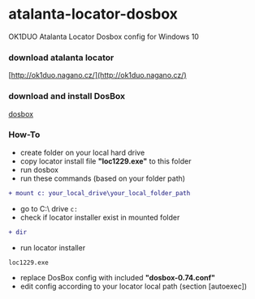 # atalanta-locator-dosbox
OK1DUO Atalanta Locator Dosbox config for Windows 10

### download atalanta locator
[http://ok1duo.nagano.cz/](http://ok1duo.nagano.cz/)

### download and install DosBox
[dosbox](http://www.dosbox.com/download.php?main=1)

### How-To
- create folder on your local hard drive
- copy locator install file **"loc1229.exe"** to this folder
- run dosbox
- run these commands (based on your folder path)
```diff
+ mount c: your_local_drive\your_local_folder_path
```
- go to C:\ drive ```c:```
- check if locator installer exist in mounted folder
```diff
+ dir
```
- run locator installer
```diff
loc1229.exe
```
- replace DosBox config with included **"dosbox-0.74.conf"**
- edit config according to your locator local path (section [autoexec])
